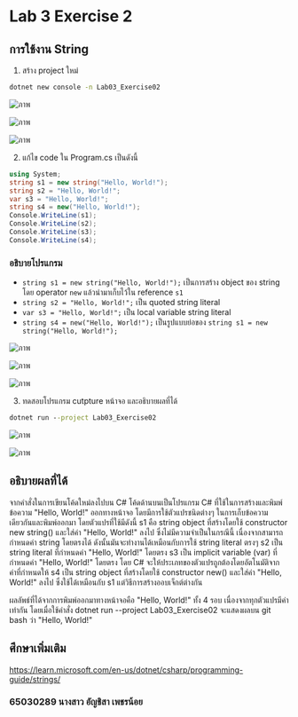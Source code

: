 # Lab 3 Exercise 2

## การใช้งาน String  

1. สร้าง project ใหม่

```cmd
dotnet new console -n Lab03_Exercise02
```
![ภาพ](https://github.com/AnchisaPhetnoi/03376836-OOP-2566-Lab-03/assets/144197034/a297ad19-6440-491f-9e53-76c27db5c47e)

![ภาพ](https://github.com/AnchisaPhetnoi/03376836-OOP-2566-Lab-03/assets/144197034/874cb79c-0fb9-4af8-b145-d8b3f9d4198d)

![ภาพ](https://github.com/AnchisaPhetnoi/03376836-OOP-2566-Lab-03/assets/144197034/bc5ffaa8-f588-40d3-9be2-b66bdecb0003)

2. แก้ไข code ใน Program.cs เป็นดังนี้

```cs
using System;
string s1 = new string("Hello, World!");
string s2 = "Hello, World!";
var s3 = "Hello, World!";
string s4 = new("Hello, World!");
Console.WriteLine(s1);
Console.WriteLine(s2);
Console.WriteLine(s3);
Console.WriteLine(s4);
```

### อธิบายโปรแกรม

- `string s1 = new string("Hello, World!");` เป็นการสร้าง object ของ string โดย operator `new` แล้วนำมาเก็บไว้ใน reference `s1`
- `string s2 = "Hello, World!";` เป็น quoted string literal
- `var s3 = "Hello, World!";`  เป็น local variable string literal
- `string s4 = new("Hello, World!");` เป็นรูปแบบย่อของ `string s1 = new string("Hello, World!");`




![ภาพ](https://github.com/AnchisaPhetnoi/03376836-OOP-2566-Lab-03/assets/144197034/26db43e8-5c04-4c46-a6e3-e8d21ba6c727)

![ภาพ](https://github.com/AnchisaPhetnoi/03376836-OOP-2566-Lab-03/assets/144197034/accc5bfb-cbb3-484b-a2d0-0a199b9f3e9b)

![ภาพ](https://github.com/AnchisaPhetnoi/03376836-OOP-2566-Lab-03/assets/144197034/008960a3-4524-4284-a920-3244bc7d6b83)




3. ทดสอบโปรแกรม cutpture หน้าจอ และอธิบายผลที่ได้

```cmd
dotnet run --project Lab03_Exercise02
```
![ภาพ](https://github.com/AnchisaPhetnoi/03376836-OOP-2566-Lab-03/assets/144197034/d7b97538-d009-4486-8645-0c1907c02013)

![ภาพ](https://github.com/AnchisaPhetnoi/03376836-OOP-2566-Lab-03/assets/144197034/0430a0bd-3179-4c8a-a079-db814846dfa6)

## อธิบายผลที่ได้
จากคำสั่งในการเขียนโค้ดใหม่ลงไปบน C# 
โค้ดด้านบนเป็นโปรแกรม C# ที่ใช้ในการสร้างและพิมพ์ข้อความ "Hello, World!" ออกทางหน้าจอ โดยมีการใช้ตัวแปรชนิดต่างๆ ในการเก็บข้อความเดียวกันและพิมพ์ออกมา โดยตัวแปรที่ใช้มีดังนี้
s1 คือ string object ที่สร้างโดยใช้ constructor new string() และใส่ค่า "Hello, World!" ลงไป ซึ่งไม่มีความจำเป็นในกรณีนี้ เนื่องจากสามารถกำหนดค่า string โดยตรงได้ ดังนั้นมันจะทำงานได้เหมือนกับการใช้ string literal ตรงๆ
 s2 เป็น string literal ที่กำหนดค่า "Hello, World!" โดยตรง
 s3 เป็น implicit variable (var) ที่กำหนดค่า "Hello, World!" โดยตรง โดย C# จะให้ประเภทของตัวแปรถูกต้องโดยอัตโนมัติจากค่าที่กำหนดให้
s4 เป็น string object ที่สร้างโดยใช้ constructor new() และใส่ค่า "Hello, World!" ลงไป ซึ่งใช้ได้เหมือนกับ s1 แต่วิธีการสร้างออบเจ็กต์ต่างกัน

ผลลัพธ์ที่ได้จากการพิมพ์ออกมาทางหน้าจอคือ "Hello, World!" ทั้ง 4 รอบ เนื่องจากทุกตัวแปรมีค่าเท่ากัน
โดยเมื่อใช้คำสั่ง dotnet run --project Lab03_Exercise02 จะแสดงผลบน git bash ว่า "Hello, World!"



## ศึกษาเพิ่มเติม

<https://learn.microsoft.com/en-us/dotnet/csharp/programming-guide/strings/>

### 65030289 นางสาว อัญชิสา เพชรน้อย



